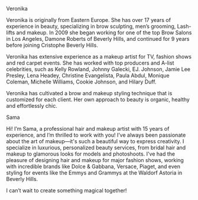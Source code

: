 Veronika

Veronika is originally from Eastern Europe. She has over 17 years of experience in beauty, specializing in brow sculpting, men’s grooming, Lash-lifts and makeup. In 2009 she began working for one of the top Brow Salons in Los Angeles, Damone Roberts of Beverly Hills, and continued for 9 years before joining Cristophe Beverly Hills.

Veronika has extensive experience as a makeup artist for TV, fashion shows and red carpet events. She has worked with top producers and A-list celebrities, such as Kelly Rowland, Johnny Galecki, EJ. Johnson, Jamie Lee Presley, Lena Headey, Christine Evangelista, Paula Abdul, Monique Coleman, Michelle Williams, Cookie Johnson, and Hilary Duff.

Veronika has cultivated a brow and makeup styling technique that is customized for each client. Her own approach to beauty is organic, healthy and effortlessly chic.

Sama

Hi! I’m Sama, a professional hair and makeup artist with 15 years of experience, and I’m thrilled to work with you! I’ve always been passionate about the art of makeup—it's such a beautiful way to express creativity. I specialize in luxurious, personalized beauty services, from bridal hair and makeup to glamorous looks for models and photoshoots. I've had the pleasure of designing hair and makeup for major fashion shows, working with incredible brands like Dolce & Gabbana, Versace, Piaget, and even styling for events like the Emmys and Grammys at the Waldorf Astoria in Beverly Hills.

I can’t wait to create something magical together!

